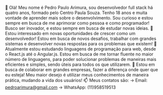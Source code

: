 👋 Olá! Meu nome é Pedro Paulo Arimura, sou desenvolvedor full stack há quatro anos, formado pelo Centro Paula Souza. Tenho 18 anos e muita vontade de aprender mais sobre o desenvolvimento. Sou curioso e estou sempre em busca de me aprimorar como pessoa e como programador! Busco ser inovador, e estou sempre em busca de estudar novas ideias.
👀 Estou interessado em novas oportunidades de crescer como um desenvolvedor! Estou em busca de novos desafios, trabalhar com grandes sistemas e desenvolver novas respostas para os problemas que existem!
🌱 Atualmente estou estudando linguagens de programação para web, desde o React.js até o Angular.js. Estou em busca de me tornar fluente no maior número de linguagens, para poder solucionar problemas de maneiras mais eficientes e simples, sendo úteis para todos os que utilizarem.
💞️ Estou em busca de colaborar em grandes empresas, fazer a diferença onde quer que eu esteja! Meu maior desejo é utilizar meus conhecimentos de maneira prática, mudando a vida dos usuários!
📫 Meus contatos são: -> Email: pedroarimura@gmail.com -> WhatsApp: (11)958519513
